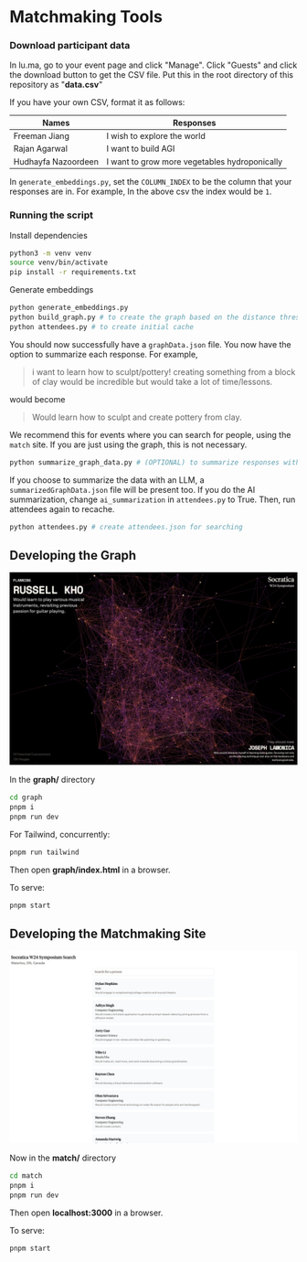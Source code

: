 # Matchmaking Tools

### Download participant data

In lu.ma, go to your event page and click "Manage". Click "Guests" and click the download button to get the CSV file. Put this in the root directory of this repository as "**data.csv**"

If you have your own CSV, format it as follows:

| Names               | Responses                                     |
| ------------------- | --------------------------------------------- |
| Freeman Jiang       | I wish to explore the world                   |
| Rajan Agarwal       | I want to build AGI                           |
| Hudhayfa Nazoordeen | I want to grow more vegetables hydroponically |

In `generate_embeddings.py`, set the `COLUMN_INDEX` to be the column that your responses are in. For example, In the above csv the index would be `1`.

### Running the script

Install dependencies

```sh
python3 -m venv venv
source venv/bin/activate
pip install -r requirements.txt
```

Generate embeddings

```sh
python generate_embeddings.py
python build_graph.py # to create the graph based on the distance threshold
python attendees.py # to create initial cache
```
You should now successfully have a `graphData.json` file. You now have the option to summarize each response. For example, 

> i want to learn how to sculpt/pottery! creating something from a block of clay would be incredible but would take a lot of time/lessons.

would become 

> Would learn how to sculpt and create pottery from clay. 

We recommend this for events where you can search for people, using the `match` site. If you are just using the graph, this is not necessary.

```sh
python summarize_graph_data.py # (OPTIONAL) to summarize responses with LLM
```

If you choose to summarize the data with an LLM, a `summarizedGraphData.json` file will be present too. If you do the AI summarization, change `ai_summarization` in `attendees.py` to True. Then, run attendees again to recache.

```sh
python attendees.py # create attendees.json for searching
```

## Developing the Graph

![Graph Preview](images/graph.png)

In the **graph/** directory

```sh
cd graph
pnpm i
pnpm run dev
```

For Tailwind, concurrently:

```sh
pnpm run tailwind
```

Then open **graph/index.html** in a browser.

To serve:

```sh
pnpm start
```

## Developing the Matchmaking Site

![Match Preview](images/match.png)

Now in the **match/** directory

```sh
cd match
pnpm i
pnpm run dev
```

Then open **localhost:3000** in a browser.

To serve:

```sh
pnpm start
```
